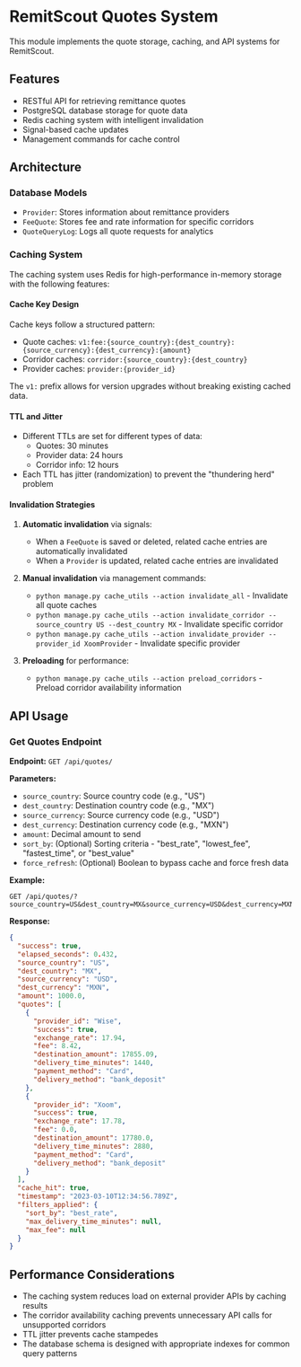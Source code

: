 # RemitScout Quotes System

This module implements the quote storage, caching, and API systems for RemitScout.

## Features

- RESTful API for retrieving remittance quotes
- PostgreSQL database storage for quote data
- Redis caching system with intelligent invalidation
- Signal-based cache updates
- Management commands for cache control

## Architecture

### Database Models

- `Provider`: Stores information about remittance providers
- `FeeQuote`: Stores fee and rate information for specific corridors
- `QuoteQueryLog`: Logs all quote requests for analytics

### Caching System

The caching system uses Redis for high-performance in-memory storage with the following features:

#### Cache Key Design

Cache keys follow a structured pattern:

- Quote caches: `v1:fee:{source_country}:{dest_country}:{source_currency}:{dest_currency}:{amount}`
- Corridor caches: `corridor:{source_country}:{dest_country}`
- Provider caches: `provider:{provider_id}`

The `v1:` prefix allows for version upgrades without breaking existing cached data.

#### TTL and Jitter

- Different TTLs are set for different types of data:
  - Quotes: 30 minutes
  - Provider data: 24 hours
  - Corridor info: 12 hours
- Each TTL has jitter (randomization) to prevent the "thundering herd" problem

#### Invalidation Strategies

1. **Automatic invalidation** via signals:
   - When a `FeeQuote` is saved or deleted, related cache entries are automatically invalidated
   - When a `Provider` is updated, related cache entries are invalidated

2. **Manual invalidation** via management commands:
   - `python manage.py cache_utils --action invalidate_all` - Invalidate all quote caches
   - `python manage.py cache_utils --action invalidate_corridor --source_country US --dest_country MX` - Invalidate specific corridor
   - `python manage.py cache_utils --action invalidate_provider --provider_id XoomProvider` - Invalidate specific provider

3. **Preloading** for performance:
   - `python manage.py cache_utils --action preload_corridors` - Preload corridor availability information

## API Usage

### Get Quotes Endpoint

**Endpoint:** `GET /api/quotes/`

**Parameters:**
- `source_country`: Source country code (e.g., "US")
- `dest_country`: Destination country code (e.g., "MX")
- `source_currency`: Source currency code (e.g., "USD")
- `dest_currency`: Destination currency code (e.g., "MXN")
- `amount`: Decimal amount to send
- `sort_by`: (Optional) Sorting criteria - "best_rate", "lowest_fee", "fastest_time", or "best_value"
- `force_refresh`: (Optional) Boolean to bypass cache and force fresh data

**Example:**

```
GET /api/quotes/?source_country=US&dest_country=MX&source_currency=USD&dest_currency=MXN&amount=1000&sort_by=best_rate
```

**Response:**

```json
{
  "success": true,
  "elapsed_seconds": 0.432,
  "source_country": "US",
  "dest_country": "MX",
  "source_currency": "USD",
  "dest_currency": "MXN",
  "amount": 1000.0,
  "quotes": [
    {
      "provider_id": "Wise",
      "success": true,
      "exchange_rate": 17.94,
      "fee": 8.42,
      "destination_amount": 17855.09,
      "delivery_time_minutes": 1440,
      "payment_method": "Card",
      "delivery_method": "bank_deposit"
    },
    {
      "provider_id": "Xoom",
      "success": true,
      "exchange_rate": 17.78,
      "fee": 0.0,
      "destination_amount": 17780.0,
      "delivery_time_minutes": 2880,
      "payment_method": "Card",
      "delivery_method": "bank_deposit"
    }
  ],
  "cache_hit": true,
  "timestamp": "2023-03-10T12:34:56.789Z",
  "filters_applied": {
    "sort_by": "best_rate",
    "max_delivery_time_minutes": null,
    "max_fee": null
  }
}
```

## Performance Considerations

- The caching system reduces load on external provider APIs by caching results
- The corridor availability caching prevents unnecessary API calls for unsupported corridors
- TTL jitter prevents cache stampedes
- The database schema is designed with appropriate indexes for common query patterns 